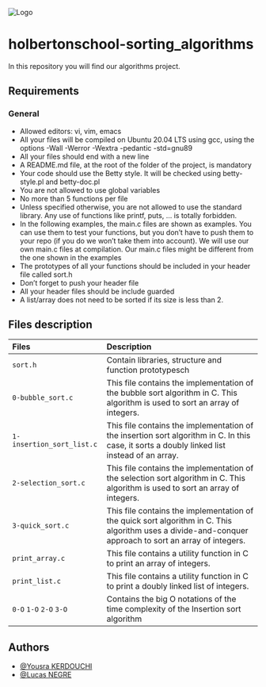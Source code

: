 
![Logo](https://i0.wp.com/flowingdata.com/wp-content/uploads/2011/04/Bubble-sort-dance.png?fit=634%2C351&ssl=1)


# holbertonschool-sorting_algorithms
In this repository you will find our algorithms project.
## Requirements
### General
- Allowed editors: vi, vim, emacs
- All your files will be compiled on Ubuntu 20.04 LTS using gcc, using the options -Wall -Werror -Wextra -pedantic -std=gnu89
- All your files should end with a new line
- A README.md file, at the root of the folder of the project, is mandatory
- Your code should use the Betty style. It will be checked using betty-style.pl and betty-doc.pl
- You are not allowed to use global variables
- No more than 5 functions per file
- Unless specified otherwise, you are not allowed to use the standard library. Any use of functions like printf, puts, … is totally forbidden.
- In the following examples, the main.c files are shown as examples. You can use them to test your functions, but you don’t have to push them to your repo (if you do we won’t take them into account). We will use our own main.c files at compilation. Our main.c files might be different from the one shown in the examples
- The prototypes of all your functions should be included in your header file called sort.h
- Don’t forget to push your header file
- All your header files should be include guarded
- A list/array does not need to be sorted if its size is less than 2.

## Files description
| Files     | Description                       |
| :------- | :-------------------------------- |
| `sort.h` | Contain libraries, structure and function prototypesch |
| `0-bubble_sort.c` | This file contains the implementation of the bubble sort algorithm in C. This algorithm is used to sort an array of integers. |
| `1-insertion_sort_list.c` | This file contains the implementation of the insertion sort algorithm in C. In this case, it sorts a doubly linked list instead of an array. |
| `2-selection_sort.c` | This file contains the implementation of the selection sort algorithm in C. This algorithm is used to sort an array of integers. |
| `3-quick_sort.c` | This file contains the implementation of the quick sort algorithm in C. This algorithm uses a divide-and-conquer approach to sort an array of integers. |
| `print_array.c` | This file contains a utility function in C to print an array of integers. |
| `print_list.c` | This file contains a utility function in C to print a doubly linked list of integers. |
| `0-O` `1-O` `2-O` `3-O`| Contains the big O notations of the time complexity of the Insertion sort algorithm |

## Authors

- [@Yousra KERDOUCHI](https://www.github.com/yousrakdc)
- [@Lucas NEGRE](https://www.github.com/LucasNGRE)


